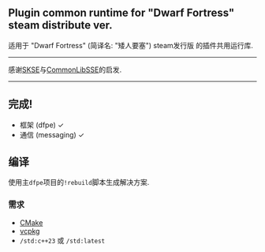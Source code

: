Plugin common runtime for "Dwarf Fortress" steam distribute ver.
---
适用于 "Dwarf Fortress" (简译名: "矮人要塞") steam发行版 的插件共用运行库.

---
感谢[SKSE](skse.silverlock.org)与[CommonLibSSE](https://github.com/Ryan-rsm-McKenzie/CommonLibSSE)的启发.

---
## 完成!

- 框架 (dfpe) &#10003;
- 通信 (messaging) &#10003;

## 编译

使用主`dfpe`项目的`!rebuild`脚本生成解决方案.  

### 需求
+ [CMake](https://cmake.org)
+ [vcpkg](https://github.com/microsoft/vcpkg/releases)
+ `/std:c++23` 或 `/std:latest`

